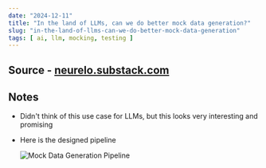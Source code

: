 ```yaml
---
date: "2024-12-11"
title: "In the land of LLMs, can we do better mock data generation?"
slug: "in-the-land-of-llms-can-we-do-better-mock-data-generation"
tags: [ ai, llm, mocking, testing ]
---
```




## Source - [neurelo.substack.com][1]

## Notes
* Didn't think of this use case for LLMs, but this looks very interesting and promising
* Here is the designed pipeline

  ![Mock Data Generation Pipeline][2]


   [1]: https://neurelo.substack.com/p/in-the-land-of-llms-can-we-do-better
   [2]: https://substackcdn.com/image/fetch/w_1456,c_limit,f_webp,q_auto:good,fl_progressive:steep/https%3A%2F%2Fsubstack-post-media.s3.amazonaws.com%2Fpublic%2Fimages%2F2b23ad2a-afab-4773-9e5c-6e913227d776_1999x1652.png

